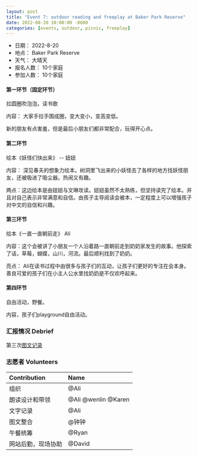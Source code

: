 ```yaml
---
layout: post
title: "Event 7: outdoor reading and freeplay at Baker Park Reserve"
date: 2022-08-20 10:00:00 -0600
categories: [events, outdoor, picnic, freeplay]
---
```



- 日期： 2022-8-20
- 地点： Baker Park Reserve
- 天气： 大晴天
- 报名人数： 10个家庭
- 参加人数： 10个家庭


#### 第一环节（固定环节）

拉圆圈吹泡泡，读书歌

内容： 大家手拉手围成圈，变大变小，变高变低。

新的朋友有点害羞，但是最后小朋友们都非常配合，玩得开心点。


#### 第二环节

绘本《妖怪们快出来》 -- 妞妞

内容： 深见春夫的想象力绘本。树洞里飞出来的小妖怪去了各样的地方找妖怪朋友，还被吸进了吸尘器。热闹又有趣。

两点：这边绘本是由妞妞与文琳攻读。妞妞虽然不太熟练，但坚持读完了绘本。并且对自己表示非常满意和自信。由孩子主导阅读会被本，一定程度上可以增强孩子对中文的自信和兴趣。

#### 第三环节

绘本《一直一直朝前走》 Ali

内容：这个会被讲了小朋友一个人沿着路一直朝前走到奶奶家发生的故事。他探索了话，草莓，蝴蝶，山川，河流。最后顺利找到了奶奶。

亮点： Ali在读书过程中由很多与孩子们的互动，让孩子们更好的专注在会本身。善良可爱的孩子们在小主人公水里找奶奶是不仅欢呼起来。

#### 第四环节

自由活动，野餐。

内容，孩子们playground自由活动。





### 汇报情况 Debrief

第三次[图文记录](../files/聚会7-读书会-0820.pdf)


### 志愿者 Volunteers

| Contribution   | Name          |
| :------------- | :------------ |
| 组织           | @Ali          |
| 朗读设计和带领 | @Ali @wenlin @Karen  |
| 文字记录       | @Ali       |
| 图文整合       | @钟钟  |
| 午餐统筹 | @Ryan |
| 网站后勤，现场协助       | @David        |